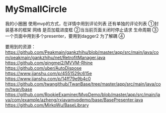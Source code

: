 # MySmallCircle
我的小圈圈
使用mvp的方式，在详情中用到评论列表  还有单独的评论列表
①封装基本的框架 网络 是否加载进度框
②当当前页面关闭时停止请求  生命周期
③一个页面中用到多个presenter，要用到dagger2  为了解耦
④

要用到的资源：https://github.com/Peakmain/gankzhihu/blob/master/app/src/main/java/com/peakmain/gankzhihu/net/RetrofitManager.java
https://github.com/qingmei2/MVVM-Rhine
https://github.com/uber/AutoDispose
https://www.jianshu.com/p/4551529c615e
https://www.jianshu.com/p/14ff79e9b4c0
https://github.com/twangithub/TwanBase/tree/master/app/src/main/java/com/twan/base
https://github.com/RookieExaminer/MvpDemo/blob/master/app/src/main/java/com/example/azheng/rxjavamvpdemo/base/BasePresenter.java
https://github.com/MirkoWu/BaseLibrary